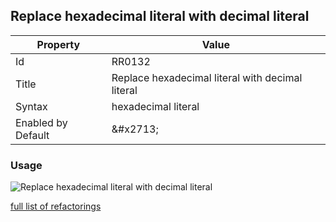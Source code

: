 ## Replace hexadecimal literal with decimal literal

| Property | Value |
| -------- | ----- |
| Id | RR0132 |
| Title | Replace hexadecimal literal with decimal literal |
| Syntax | hexadecimal literal |
| Enabled by Default | &\#x2713; |

### Usage

![Replace hexadecimal literal with decimal literal](../../images/refactorings/ReplaceHexadecimalLiteralWithDecimalLiteral.png)

[full list of refactorings](Refactorings.md)